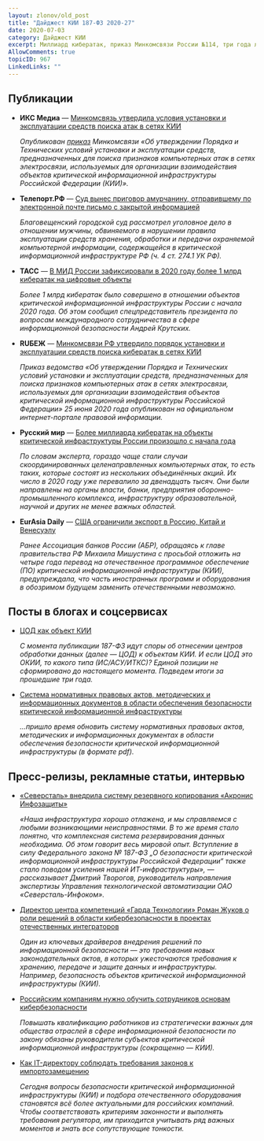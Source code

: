 ```yaml
---
layout: zlonov/old_post
title: "Дайджест КИИ 187-ФЗ 2020-27"
date: 2020-07-03
category: Дайджест КИИ
excerpt: Миллиард кибератак, приказ Минкомсвязи России №114, три года лишения свободы условно по ч.4 ст.274.1 УК РФ и многое другое в Дайджесте КИИ 187-ФЗ за 27 неделю 2020 года
AllowComments: true
topicID: 967
LinkedLinks: ""
---
```


## Публикации
- **ИКС Медиа** — [Минкомсвязь утвердила условия установки и эксплуатации средств поиска атак в сетях КИИ](http://www.iksmedia.ru/news/5678788-Minkomsvyaz-utverdila-usloviya-usta.html)

  *Опубликован [приказ](https://zlonov.ru/kii/приказ-минкомсвязи-россии-114-от-17-03-2020/) Минкомсвязи «Об утверждении Порядка и Технических условий установки и эксплуатации средств, предназначенных для поиска признаков компьютерных атак в сетях электросвязи, используемых для организации взаимодействия объектов критической информационной инфраструктуры Российской Федерации (КИИ)».*

- **Телепорт.РФ** — [Суд вынес приговор амурчанину, отправившему по электронной почте письмо с закрытой информацией](http://www.teleport2001.ru/news/2020-06-29/120687-sud-vynes-prigovor-amurchaninu-otpravivshemu-po-elektronnoy-pochte-pismo-s-zakrytoy-informaciey.html)

  *Благовещенский городской суд рассмотрел уголовное дело в отношении мужчины, обвиняемого в нарушении правила эксплуатации средств хранения, обработки и передачи охраняемой компьютерной информации, содержащейся в критической информационной инфраструктуре РФ (ч. 4 ст. 274.1 УК РФ).*

- **ТАСС** — [В МИД России зафиксировали в 2020 году более 1 млрд кибератак на цифровые объекты](https://tass.ru/politika/8838577)

  *Более 1 млрд кибератак было совершено в отношении объектов критической информационной инфраструктуры России с начала 2020 года. Об этом сообщил спецпредставитель президента по вопросам международного сотрудничества в сфере информационной безопасности Андрей Крутских.*

- **RUБЕЖ** — [Минкомсвязи РФ утвердило порядок установки и эксплуатации средств поиска кибератак в сетях КИИ](https://ru-bezh.ru/gossektor/news/20/06/29/minkomsvyazi-rf-utverdilo-poryadok-ustanovki-i-ekspluataczii-sre)

  *Приказ ведомства «Об утверждении Порядка и Технических условий установки и эксплуатации средств, предназначенных для поиска признаков компьютерных атак в сетях электросвязи, используемых для организации взаимодействия объектов критической информационной инфраструктуры Российской Федерации» 25 июня 2020 года опубликован на официальном интернет-портале правовой информации.*

- **Русский мир** — [Более миллиарда кибератак на объекты критической инфраструктуры России произошло с начала года](https://russkiymir.ru/news/274226/)

  *По словам эксперта, гораздо чаще стали случаи скоординированных целенаправленных компьютерных атак, то есть таких, которые состоят из нескольких объединённых акций. Их число в 2020 году уже перевалило за двенадцать тысяч. Они были направлены на органы власти, банки, предприятия оборонно-промышленного комплекса, инфраструктуру образовательной, научной и других не менее важных областей.*

- **EurAsia Daily** — [США ограничили экспорт в Россию, Китай и Венесуэлу](https://eadaily.com/ru/news/2020/06/30/ssha-ogranichili-eksport-v-rossiyu-kitay-i-venesuelu)

  *Ранее Ассоциация банков России (АБР), обращаясь к главе правительства РФ Михаила Мишустина с просьбой отложить на четыре года перевод на отечественное программное обеспечение (ПО) критической информационной инфраструктуры (КИИ), предупреждала, что часть иностранных программ и оборудования в обозримом будущем заменить отечественными невозможно.*

## Посты в блогах и соцсервисах

- [ЦОД как объект КИИ](https://valerykomarov.blogspot.com/2020/07/blog-post.html)

  *С момента публикации 187-ФЗ идут споры об отнесении центров обработки данных (далее — ЦОД) к объектам КИИ. И если ЦОД это ОКИИ, то какого типа (ИС/АСУ/ИТКС)? Единой позиции не сформировано до настоящего момента. Подведем итоги за прошедшие три года.*

- [Система нормативных правовых актов, методических и информационных документов в области обеспечения безопасности критической информационной инфраструктуры](https://t.me/bureaucraticsecurity/664)

  *…пришло время обновить систему нормативных правовых актов, методических и информационных документах в области обеспечения безопасности критической информационной инфраструктуры (в формате pdf).*

## Пресс-релизы, рекламные статьи, интервью

- [«Северсталь» внедрила систему резервного копирования «Акронис Инфозащиты»](https://www.crn.ru/news/detail.php?ID=146510)

  *«Наша инфраструктура хорошо отлажена, и мы справляемся с любыми возникающими неисправностями. В то же время стало понятно, что комплексная система резервирования данных необходима. Об этом говорит весь мировой опыт. Вступление в силу Федерального закона № 187-ФЗ „О безопасности критической информационной инфраструктуры Российской Федерации“ также стало поводом усиления нашей ИТ-инфраструктуры», — рассказывает Дмитрий Творогов, руководитель направления экспертизы Управления технологической автоматизации ОАО «Северсталь-Инфоком».*

- [Директор центра компетенций «Гарда Технологии» Роман Жуков о роли решений в области кибербезопасности в проектах отечественных интеграторов](https://spbit.ru/speech/sp183656/)

  *Один из ключевых драйверов внедрения решений по информационной безопасности — это требования новых законодательных актов, в которых ужесточаются требования к хранению, передаче и защите данных и инфраструктуры. Например, безопасность объектов критической информационной инфраструктуры (КИИ).*

- [Российским компаниям нужно обучить сотрудников основам кибербезопасности](https://plus.rbc.ru/pressrelease/5efd68057a8aa97a4152a8fa)

  *Повышать квалификацию работников из стратегически важных для общества отраслей в сфере информационной безопасности по закону обязаны руководители субъектов критической информационной инфраструктуры (сокращенно — КИИ).*

- [Как IT-директору соблюдать требования законов к импортозамещению](https://d-russia.ru/kak-it-direktoru-sobljudat-trebovanija-zakonov-k-importozameshheniju.html)

  *Сегодня вопросы безопасности критической информационной инфраструктуры (КИИ) и подбора отечественного оборудования становятся всё более актуальными для российских компаний. Чтобы соответствовать критериям законности и выполнять требования регулятора, им приходится учитывать ряд важных моментов и знать все сопутствующие тонкости.*
